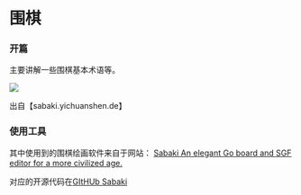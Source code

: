 # 围棋

### 开篇

主要讲解一些围棋基本术语等。

![](https://sabaki.yichuanshen.de/img/screenshot.png)

出自【sabaki.yichuanshen.de】

### 使用工具

其中使用到的围棋绘画软件来自于网站：  [Sabaki An elegant Go board and SGF editor for a more civilized age.](https://sabaki.yichuanshen.de/)

对应的开源代码在[GItHUb Sabaki](https://github.com/SabakiHQ/Sabaki)

